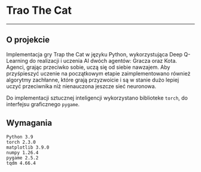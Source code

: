 # Trao The Cat
---

## O projekcie

Implementacja gry Trap the Cat w języku Python, wykorzystująca Deep Q-Learning do realizacji i uczenia AI dwóch agentów: Gracza oraz Kota. Agenci, grając przeciwko sobie, uczą się od siebie nawzajem. Aby przyśpieszyć uczenie na początkowym etapie zaimplementowano również algorytmy zachłanne, które grają przyzwoicie i są w stanie dużo lepiej uczyć przeciwnika niż nienauczona jeszcze sieć neuronowa.

Do implementacji sztucznej inteligencji wykorzystano biblioteke ```torch```, do interfejsu graficznego ```pygame```.

## Wymagania
```
Python 3.9
torch 2.3.0
matplotlib 3.9.0
numpy 1.26.4
pygame 2.5.2
tqdm 4.66.4
```
